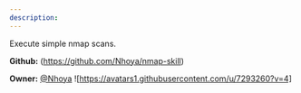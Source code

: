 ```yaml
---
description: 
---
```

Execute simple nmap scans.

**Github:** (https://github.com/Nhoya/nmap-skill)

**Owner:** [@Nhoya](https://github.com/Nhoya) ![https://avatars1.githubusercontent.com/u/7293260?v=4]

